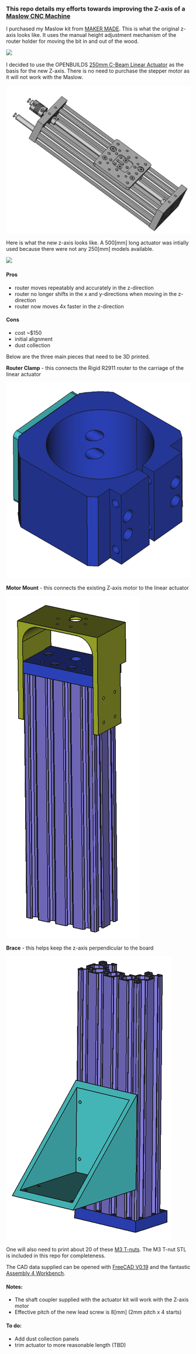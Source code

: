 ### This repo details my efforts towards improving the Z-axis of a [Maslow CNC Machine](https://www.maslowcnc.com/)

I purchased my Maslow kit from [MAKER MADE](https://makermade.com/).  This is what the original z-axis looks like.  It uses the manual height adjustment mechanism of the router holder for moving the bit in and out of the wood.

![](maslow_z_axis_stock.png)

I decided to use the OPENBUILDS [250mm C-Beam Linear Actuator](https://openbuildspartstore.com/c-beam-linear-actuator-bundle/) as the basis for the new Z-axis.  There is no need to purchase the stepper motor as it will not work with the Maslow.

![](openbuilds_c_frame_actuator.png)

Here is what the new z-axis looks like.  A 500[mm] long actuator was intially used because there were not any 250[mm] models available.

![](maslow_z_axis_improved.png)


#### Pros
* router moves repeatably and accurately in the z-direction
* router no longer shifts in the x and y-directions when moving in the z-direction
* router now moves 4x faster in the z-direction

#### Cons
* cost ~$150
* initial alignment
* dust collection


Below are the three main pieces that need to be 3D printed.  
 
**Router Clamp** - this connects the Rigid R2911 router to the carriage of the linear actuator

![](maslow_z_axis_router_clamp.png)


**Motor Mount** - this connects the existing Z-axis motor to the linear actuator 

![](maslow_z_axis_motor_mount.png)


**Brace** - this helps keep the z-axis perpendicular to the board 

![](maslow_z_axis_brace.png)

One will also need to print about 20 of these [M3 T-nuts](https://www.thingiverse.com/thing:1064782).  The M3 T-nut STL is included in this repo for completeness.

The CAD data supplied can be opened with [FreeCAD V0.19](https://www.freecadweb.org/) and the fantastic [Assembly 4 Workbench](https://github.com/Zolko-123/FreeCAD_Assembly4).

#### Notes:
* The shaft coupler supplied with the actuator kit will work with the Z-axis motor
* Effective pitch of the new lead screw is 8[mm] (2mm pitch x 4 starts)


#### To do:
* Add dust collection panels
* trim actuator to more reasonable length (TBD)
